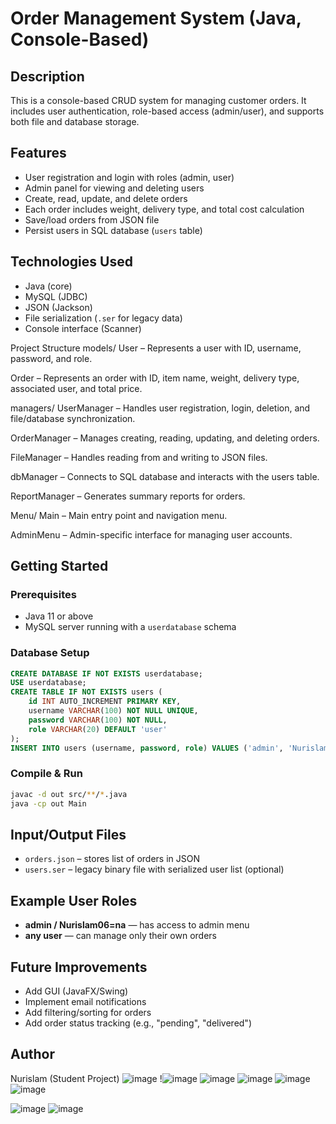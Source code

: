 # Order Management System (Java, Console-Based)

## Description
This is a console-based CRUD system for managing customer orders. It includes user authentication, role-based access (admin/user), and supports both file and database storage.

## Features
- User registration and login with roles (admin, user)
- Admin panel for viewing and deleting users
- Create, read, update, and delete orders
- Each order includes weight, delivery type, and total cost calculation
- Save/load orders from JSON file
- Persist users in SQL database (`users` table)

## Technologies Used
- Java (core)
- MySQL (JDBC)
- JSON (Jackson)
- File serialization (`.ser` for legacy data)
- Console interface (Scanner)

Project Structure
models/
User – Represents a user with ID, username, password, and role.

Order – Represents an order with ID, item name, weight, delivery type, associated user, and total price.

managers/
UserManager – Handles user registration, login, deletion, and file/database synchronization.

OrderManager – Manages creating, reading, updating, and deleting orders.

FileManager – Handles reading from and writing to JSON files.

dbManager – Connects to SQL database and interacts with the users table.

ReportManager – Generates summary reports for orders.

Menu/
Main – Main entry point and navigation menu.

AdminMenu – Admin-specific interface for managing user accounts.



## Getting Started
### Prerequisites
- Java 11 or above
- MySQL server running with a `userdatabase` schema

### Database Setup
```sql
CREATE DATABASE IF NOT EXISTS userdatabase;
USE userdatabase;
CREATE TABLE IF NOT EXISTS users (
    id INT AUTO_INCREMENT PRIMARY KEY,
    username VARCHAR(100) NOT NULL UNIQUE,
    password VARCHAR(100) NOT NULL,
    role VARCHAR(20) DEFAULT 'user'
);
INSERT INTO users (username, password, role) VALUES ('admin', 'Nurislam06=na', 'admin');
```

### Compile & Run
```bash
javac -d out src/**/*.java
java -cp out Main
```

## Input/Output Files
- `orders.json` – stores list of orders in JSON
- `users.ser` – legacy binary file with serialized user list (optional)

## Example User Roles
- **admin / Nurislam06=na** — has access to admin menu
- **any user** — can manage only their own orders

## Future Improvements
- Add GUI (JavaFX/Swing)
- Implement email notifications
- Add filtering/sorting for orders
- Add order status tracking (e.g., "pending", "delivered")

## Author
Nurislam (Student Project)
![image](https://github.com/user-attachments/assets/e8947447-b04d-44a9-a014-795f5e1d4bc8)
!![image](https://github.com/user-attachments/assets/957436a6-e975-4c64-8347-acd0e897f9cf)
![image](https://github.com/user-attachments/assets/3a3284d7-823c-4262-8691-be7ca07ee47e)
![image](https://github.com/user-attachments/assets/656b6656-e3c4-41af-9326-6b48760bc7f8)
![image](https://github.com/user-attachments/assets/5024327b-8996-4473-a3ef-63c9b08470b1)
![image](https://github.com/user-attachments/assets/d59ea13d-886a-4e67-b0b0-b65a5a612f2e)

![image](https://github.com/user-attachments/assets/c7e347a6-acfe-4e31-a197-173e2109db00)
![image](https://github.com/user-attachments/assets/4c366bed-305b-4bb7-b7fe-974681bf89e9)




